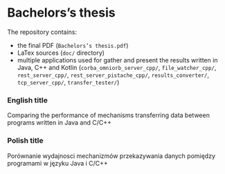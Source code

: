 # Bachelors’s thesis

The repository contains:
- the final PDF (`Bachelors’s thesis.pdf`)
- LaTex sources (`doc/` directory)
- multiple applications used for gather and present the results written in Java, C++ and Kotlin (`corba_omniorb_server_cpp/`, `file_watcher_cpp/`, `rest_server_cpp/`, `rest_server_pistache_cpp/`, `results_converter/`, `tcp_server_cpp/`, `transfer_tester/`)

### English title
Comparing the performance of mechanisms transferring data between programs written in Java and C/C++

### Polish title
Porównanie wydajnosci mechanizmów przekazywania danych pomiędzy programami w języku Java i C/C++
